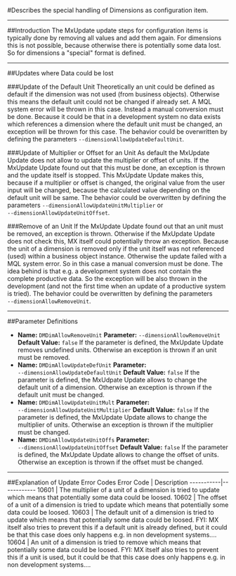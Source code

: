 <!--
 *
 *  This file is part of MxUpdate <http://www.mxupdate.org>.
 *
 *  MxUpdate is a deployment tool for a PLM platform to handle
 *  administration objects as single update files (configuration item).
 *
 *  Copyright (C) 2008-2016 The MxUpdate Team
 *
 *  The Manual of MxUpdate is licensed under a CC BY-NC-SA 4.0 license
 *  (Creative Commons Attribution-NonCommercial-ShareAlike 4.0 
 *  International 4.0 license).
 *
 *  You should have received a copy of the license along with this
 *  work. If not, see <http://creativecommons.org/licenses/by-nc-sa/4.0/>.
 *
-->

#Describes the special handling of Dimensions as configuration item.

----
##Introduction
The MxUpdate update steps for configuration items is typically done by removing all values and add them again. For dimensions this is not possible, because otherwise there is potentially some data lost. So for dimensions a "special" format is defined.

----
##Updates where Data could be lost

###Update of the Default Unit
Theoretically an unit could be defined as default if the dimension was not used (from business objects). Otherwise this means the default unit could not be changed if already set. A MQL system error will be thrown in this case. Instead a manual conversion must be done.
Because it could be that in a development system no data exists which references a dimension where the default unit must be changed, an exception will be thrown for this case.
The behavior could be overwritten by defining the parameters `‑‑dimensionAllowUpdateDefaultUnit`.

###Update of Multiplier or Offset for an Unit
As default the MxUpdate Update does not allow to update the multiplier or offset of units. If the MxUpdate Update found out that this must be done, an exception is thrown and the update itself is stopped.
This MxUpdate Update makes this, because if a multiplier or offset is changed, the original value from the user input will be changed, because the calculated value depending on the default unit will be same.
The behavior could be overwritten by defining the parameters `‑‑dimensionAllowUpdateUnitMultiplier` or `‑‑dimensionAllowUpdateUnitOffset`.

###Remove of an Unit
If the MxUpdate Update found out that an unit must be removed, an exception is thrown. Otherwise if the MxUpdate Update does not check this, MX itself could potentially throw an exception. Because the unit of a dimension is removed only if the unit itself was not referenced (used) within a business object instance. Otherwise the update failed with a MQL system error. So in this case a manual conversion must be done.
The idea behind is that e.g. a development system does not contain the complete productive data. So the exception will be also thrown in the development (and not the first time when an update of a productive system is tried).
The behavior could be overwritten by defining the parameters `‑‑dimensionAllowRemoveUnit`.

----
##Parameter Definitions
*   **Name:** `DMDimAllowRemoveUnit`
    **Parameter:** `‑‑dimensionAllowRemoveUnit`
    **Default Value:** `false`
    If the parameter is defined, the MxUpdate Update removes undefined units. Otherwise an exception is thrown if an unit must be removed.
*   **Name:** `DMDimAllowUpdateDefUnit`
    **Parameter:** `‑‑dimensionAllowUpdateDefaultUnit`
    **Default Value:** `false`
    If the parameter is defined, the MxUdpate Update allows to change the default unit of a dimension. Otherwise an exception is thrown if the default unit must be changed.
*   **Name:** `DMDimAllowUpdateUnitMult`
    **Parameter:** `‑‑dimensionAllowUpdateUnitMultiplier`
    **Default Value:** `false`
    If the parameter is defined, the MxUpdate Update allows to change the multiplier of units. Otherwise an exception is thrown if the multiplier must be changed.
*   **Name:** `DMDimAllowUpdateUnitOffs`
    **Parameter:** `‑‑dimensionAllowUpdateUnitOffset`
    **Default Value:** `false`
    If the parameter is defined, the MxUpdate Update allows to change the offset of units. Otherwise an exception is thrown if the offset must be changed.

----
##Explanation of Update Error Codes
Error Code | Description
-----------|------------
10601      | The multiplier of a unit of a dimension is tried to update which means that potentially some data could be loosed.
10602      | The offset of a unit of a dimension is tried to update which means that potentially some data could be loosed.
10603      | The default unit of a dimension is tried to update which means that potentially some data could be loosed. FYI: MX itself also tries to prevent this if a default unit is already defined, but it could be that this case does only happens e.g. in non development systems....
10604      | An unit of a dimension is tried to remove which means that potentially some data could be loosed. FYI: MX itself also tries to prevent this if a unit is used, but it could be that this case does only happens e.g. in non development systems....
